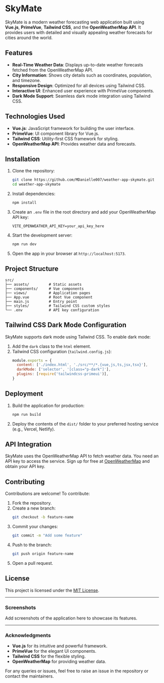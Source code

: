 # SkyMate

SkyMate is a modern weather forecasting web application built using **Vue.js**, **PrimeVue**, **Tailwind CSS**, and the **OpenWeatherMap API**. It provides users with detailed and visually appealing weather forecasts for cities around the world.

## Features

- **Real-Time Weather Data**: Displays up-to-date weather forecasts fetched from the OpenWeatherMap API.
- **City Information**: Shows city details such as coordinates, population, and timezone.
- **Responsive Design**: Optimized for all devices using Tailwind CSS.
- **Interactive UI**: Enhanced user experience with PrimeVue components.
- **Dark Mode Support**: Seamless dark mode integration using Tailwind CSS.

## Technologies Used

- **Vue.js**: JavaScript framework for building the user interface.
- **PrimeVue**: UI component library for Vue.js.
- **Tailwind CSS**: Utility-first CSS framework for styling.
- **OpenWeatherMap API**: Provides weather data and forecasts.

## Installation

1. Clone the repository:

   ```bash
   git clone https://github.com/MDanielle007/weather-app-skymate.git
   cd weather-app-skymate
   ```

2. Install dependencies:

   ```bash
   npm install
   ```

3. Create an `.env` file in the root directory and add your OpenWeatherMap API key:

   ```env
   VITE_OPENWEATHER_API_KEY=your_api_key_here
   ```

4. Start the development server:

   ```bash
   npm run dev
   ```

5. Open the app in your browser at `http://localhost:5173`.


## Project Structure

```plaintext
src/
├── assets/         # Static assets
├── components/     # Vue components
├── views/          # Application pages
├── App.vue         # Root Vue component
├── main.js         # Entry point
├── styles/         # Tailwind CSS custom styles
└── .env            # API key configuration
```

## Tailwind CSS Dark Mode Configuration

SkyMate supports dark mode using Tailwind CSS. To enable dark mode:

1. Add the `dark` class to the `html` element.
2. Tailwind CSS configuration (`tailwind.config.js`):
   ```javascript
   module.exports = {
     content: ['./index.html', './src/**/*.{vue,js,ts,jsx,tsx}'],
     darkMode: ['selector', '[class="p-dark"]'],
     plugins: [require('tailwindcss-primeui')],
   }
   ```

## Deployment

1. Build the application for production:

   ```bash
   npm run build
   ```

2. Deploy the contents of the `dist/` folder to your preferred hosting service (e.g., Vercel, Netlify).

## API Integration

SkyMate uses the OpenWeatherMap API to fetch weather data. You need an API key to access the service. Sign up for free at [OpenWeatherMap](https://openweathermap.org/) and obtain your API key.

## Contributing

Contributions are welcome! To contribute:

1. Fork the repository.
2. Create a new branch:
   ```bash
   git checkout -b feature-name
   ```
3. Commit your changes:
   ```bash
   git commit -m "Add some feature"
   ```
4. Push to the branch:
   ```bash
   git push origin feature-name
   ```
5. Open a pull request.

## License

This project is licensed under the [MIT License](LICENSE).

---

### Screenshots

Add screenshots of the application here to showcase its features.

---

### Acknowledgments

- **Vue.js** for its intuitive and powerful framework.
- **PrimeVue** for the elegant UI components.
- **Tailwind CSS** for the flexible styling.
- **OpenWeatherMap** for providing weather data.

For any queries or issues, feel free to raise an issue in the repository or contact the maintainers.
